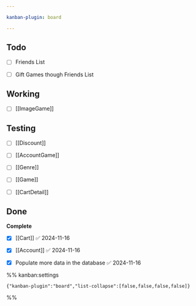 ```yaml
---

kanban-plugin: board

---
```


## Todo

- [ ] Friends List
- [ ] Gift Games though Friends List


## Working

- [ ] [[ImageGame]]


## Testing

- [ ] [[Discount]]
- [ ] [[AccountGame]]
- [ ] [[Genre]]
- [ ] [[Game]]
- [ ] [[CartDetail]]


## Done

**Complete**
- [x] [[Cart]] ✅ 2024-11-16
- [x] [[Account]] ✅ 2024-11-16
- [x] Populate more data in the database ✅ 2024-11-16




%% kanban:settings
```
{"kanban-plugin":"board","list-collapse":[false,false,false,false]}
```
%%